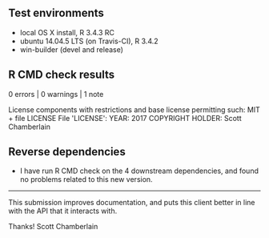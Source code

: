 ## Test environments

* local OS X install, R 3.4.3 RC
* ubuntu 14.04.5 LTS (on Travis-CI), R 3.4.2
* win-builder (devel and release)

## R CMD check results

0 errors | 0 warnings | 1 note

   License components with restrictions and base license permitting such:
     MIT + file LICENSE
   File 'LICENSE':
     YEAR: 2017
     COPYRIGHT HOLDER: Scott Chamberlain

## Reverse dependencies

* I have run R CMD check on the 4 downstream dependencies, and 
found no problems related to this new version.

-------

This submission improves documentation, and puts this client better 
in line with the API that it interacts with. 

Thanks!
Scott Chamberlain
